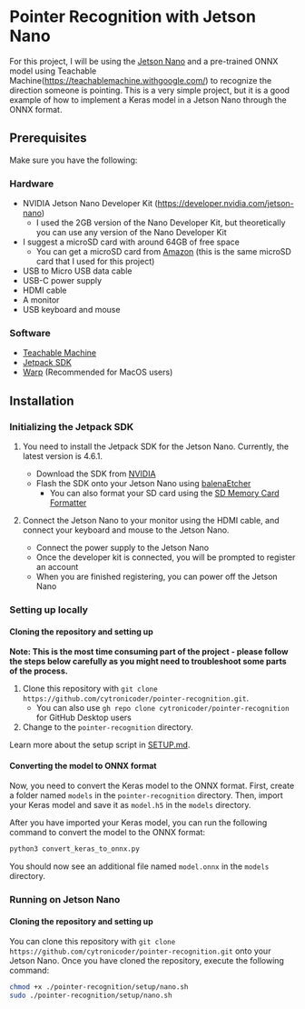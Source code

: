 # Pointer Recognition with Jetson Nano
For this project, I will be using the [Jetson Nano](https://nvidia.github.io/jetson-nano/) and a pre-trained ONNX model using Teachable Machine(https://teachablemachine.withgoogle.com/) to recognize the direction someone is pointing. This is a very simple project, but it is a good example of how to implement a Keras model in a Jetson Nano through the ONNX format.

## Prerequisites
Make sure you have the following:

### Hardware
- NVIDIA Jetson Nano Developer Kit (https://developer.nvidia.com/jetson-nano)
  - I used the 2GB version of the Nano Developer Kit, but theoretically you can use any version of the Nano Developer Kit
- I suggest a microSD card with around 64GB of free space
  - You can get a microSD card from [Amazon](https://www.amazon.sg/SanDisk-Ultra-UHS-I-MicroSDXC-120MB/dp/B08L5FM4JC/) (this is the same microSD card that I used for this project)
- USB to Micro USB data cable
- USB-C power supply
- HDMI cable
- A monitor
- USB keyboard and mouse

### Software
- [Teachable Machine](https://teachablemachine.withgoogle.com/)
- [Jetpack SDK](https://developer.nvidia.com/embedded/jetpack)
- [Warp](https://warp.dev/) (Recommended for MacOS users)

## Installation

### Initializing the Jetpack SDK
1. You need to install the Jetpack SDK for the Jetson Nano. Currently, the latest version is 4.6.1.
   - Download the SDK from [NVIDIA](https://developer.nvidia.com/embedded/jetpack-sdk-461)
   - Flash the SDK onto your Jetson Nano using [balenaEtcher](https://balena.io/etcher/)
     - You can also format your SD card using the [SD Memory Card Formatter](https://www.sdcard.org/downloads/formatter/)

2. Connect the Jetson Nano to your monitor using the HDMI cable, and connect your keyboard and mouse to the Jetson Nano.
   - Connect the power supply to the Jetson Nano
   - Once the developer kit is connected, you will be prompted to register an account
   - When you are finished registering, you can power off the Jetson Nano

### Setting up locally
#### Cloning the repository and setting up
**Note: This is the most time consuming part of the project - please follow the steps below carefully as you might need to troubleshoot some parts of the process.**

1. Clone this repository with `git clone https://github.com/cytronicoder/pointer-recognition.git`.
   - You can also use `gh repo clone cytronicoder/pointer-recognition` for GitHub Desktop users
2. Change to the `pointer-recognition` directory.

Learn more about the setup script in [SETUP.md](SETUP.md).

#### Converting the model to ONNX format
Now, you need to convert the Keras model to the ONNX format. First, create a folder named `models` in the `pointer-recognition` directory. Then, import your Keras model and save it as `model.h5` in the `models` directory.

After you have imported your Keras model, you can run the following command to convert the model to the ONNX format:

```bash
python3 convert_keras_to_onnx.py
```

You should now see an additional file named `model.onnx` in the `models` directory.

### Running on Jetson Nano
#### Cloning the repository and setting up
You can clone this repository with `git clone https://github.com/cytronicoder/pointer-recognition.git` onto your Jetson Nano. Once you have cloned the repository, execute the following command:

```bash
chmod +x ./pointer-recognition/setup/nano.sh
sudo ./pointer-recognition/setup/nano.sh
```